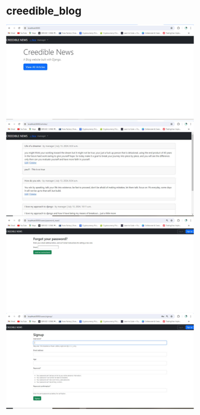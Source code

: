 # creedible_blog

![Alt text](https://github.com/Kingsantus/creedible_blog/blob/main/creedible_news.JPG)
![Alt text](https://github.com/Kingsantus/creedible_blog/blob/main/creedible_news_page.JPG)
![Alt text](https://github.com/Kingsantus/creedible_blog/blob/main/creedible_news_reset_password.JPG)
![Alt text](https://github.com/Kingsantus/creedible_blog/blob/main/creedible_news_signup.JPG)
